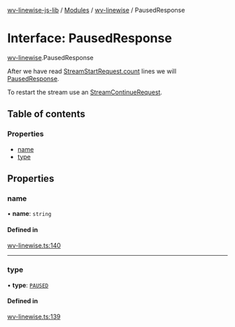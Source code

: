 [wv-linewise-js-lib](../README.md) / [Modules](../modules.md) / [wv-linewise](../modules/wv_linewise.md) / PausedResponse

# Interface: PausedResponse

[wv-linewise](../modules/wv_linewise.md).PausedResponse

After we have read [StreamStartRequest.count](wv_linewise.StreamStartRequest.md#count) lines we will
[PausedResponse](wv_linewise.PausedResponse.md).

To restart the stream use an [StreamContinueRequest](wv_linewise.StreamContinueRequest.md).

## Table of contents

### Properties

- [name](wv_linewise.PausedResponse.md#name)
- [type](wv_linewise.PausedResponse.md#type)

## Properties

### name

• **name**: `string`

#### Defined in

[wv-linewise.ts:140](https://github.com/forbesmyester/wv-linewise/blob/2999a94/js-lib/src/wv-linewise.ts#L140)

___

### type

• **type**: [`PAUSED`](../enums/wv_linewise.RESPONSE_TYPE.md#paused)

#### Defined in

[wv-linewise.ts:139](https://github.com/forbesmyester/wv-linewise/blob/2999a94/js-lib/src/wv-linewise.ts#L139)
